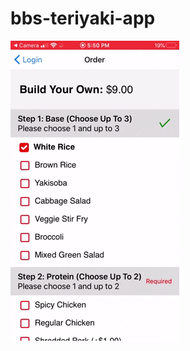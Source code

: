 # bbs-teriyaki-app

![Alt Text](https://github.com/macrawford/bbs-teriyaki-app/blob/main/order.gif "order")
